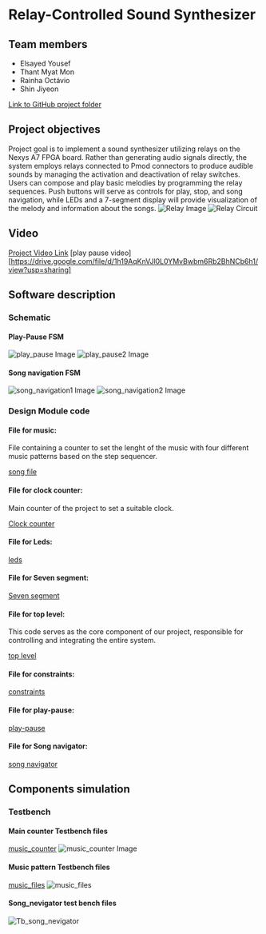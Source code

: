 # Relay-Controlled Sound Synthesizer

## Team members

* Elsayed Yousef
* Thant Myat Mon
* Rainha Octávio
* Shin Jiyeon

[Link to GitHub project folder](https://github.com/ElsayedYousef/Digital-Eletronics-Project)

## Project objectives

Project goal is to implement a sound synthesizer utilizing relays on the Nexys A7 FPGA board. Rather than generating audio signals directly, the system employs relays connected to Pmod connectors to produce audible sounds by managing the activation and deactivation of relay switches. Users can compose and play basic melodies by programming the relay sequences. Push buttons will serve as controls for play, stop, and song navigation, while LEDs and a 7-segment display will provide visualization of the melody and information about the songs.
![Relay Image](Images/Relay.JPG)
![Relay Circuit](Images/relay-circuit.JPG)

## Video

[Project Video Link](Video/)
[play pause video][https://drive.google.com/file/d/1h19AqKnVJl0L0YMvBwbm6Rb2BhNCb6h1/view?usp=sharing]

## Software description
### Schematic
#### Play-Pause FSM
![play_pause Image](Images/play_pause1.JPG)
![play_pause2 Image](Images/play_pause2.JPG)
#### Song navigation FSM
![song_navigation1 Image](Images/song_navigation1.jpg)
![song_navigation2 Image](Images/song_navigation2.jpg)

### Design Module code
#### File for music:
File containing a counter to set the lenght of the music with four different music patterns based on the step sequencer.

[song file](Source%20files/musics_file.vhd)

#### File for clock counter:
Main counter of the project to set a suitable clock.

[Clock counter](Source%20files/Counter_music.vhd)

#### File for Leds:

[leds](Source%20files/Leds.vhd)

#### File for Seven segment:

[Seven segment](Source%20files/SevenSeg.vhd)

#### File for top level:
This code serves as the core component of our project, responsible for controlling and integrating the entire system.

[top level](Source%20files/Top_level.vhd)

#### File for constraints:

[constraints](Source%20files/nexys-a7-50t.xdc)

#### File for play-pause:

[play-pause](Source%20files/play_pause.vhd)

#### File for Song navigator:

[song navigator](Source%20files/song_navigator.vhd)

## Components simulation 
### Testbench

#### Main counter Testbench files
[music_counter](Source%20files/tb_counter_music.vhd)
![music_counter Image](Images/tb_counter_music_simulation.png)

#### Music pattern  Testbench files
[music_files](Source%20files/tb_musics_file.vhd)
![music_files](Images/tb_musics_file_simulation.png)

#### Song_nevigator test bench files
![Tb_song_nevigator](Images/Tb_song_nevigator.PNG)

